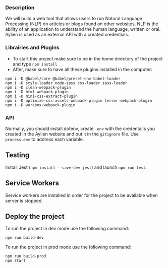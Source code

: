 ### Description
We will build a web tool that allows users to run Natural Language Processing (NLP) on articles or blogs found on other websites. NLP is the ability of an application to understand the human language, written or oral. Aylien is used as an external API with a created credentials.

### Librairies and Plugins
- To start this project make sure to be in the home directory of the project and type `npm install`
- After, make sure to have all these plugins installed in the computer:
```
npm i -D @babel/core @babel/preset-env babel-loader
npm i -D style-loader node-sass css-loader sass-loader
npm i -D clean-webpack-plugin
npm i -D html-webpack-plugin
npm i -D mini-css-extract-plugin
npm i -D optimize-css-assets-webpack-plugin terser-webpack-plugin
npm i -D workbox-webpack-plugin
```

### API
Normally, you should install dotenv, create `.env` with the credentails you created in the Aylien website and put it in the `gitignore` file. Use `process.env` to address each variable.

## Testing
Install Jest (`npm install --save-dev jest`) and launch `npm run test`.

## Service Workers
Service workers are installed in order for the project to be available when server is stopped.

## Deploy the project
To run the project in dev mode use the following command:
```
npm run build-dev
```

To run the project in prod mode use the following command:
```
npm run build-prod
npm start 
```